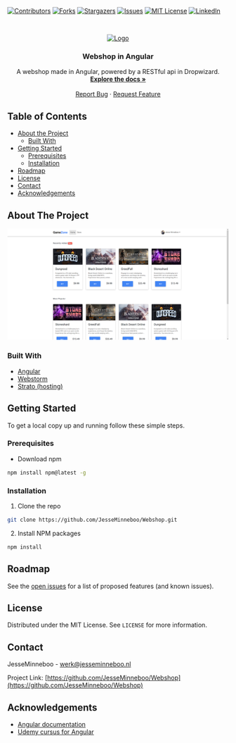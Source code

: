 [![Contributors][contributors-shield]][contributors-url]
[![Forks][forks-shield]][forks-url]
[![Stargazers][stars-shield]][stars-url]
[![Issues][issues-shield]][issues-url]
[![MIT License][license-shield]][license-url]
[![LinkedIn][linkedin-shield]][linkedin-url]



<!-- PROJECT LOGO -->
<br />
<p align="center">
  <a href="https://github.com/JesseMinneboo/Webshop">
    <img src="images/logo.png" alt="Logo" width="80" height="80">
  </a>

  <h3 align="center">Webshop in Angular</h3>

  <p align="center">
    A webshop made in Angular, powered by a RESTful api in Dropwizard.
    <br />
    <a href="https://github.com/JesseMinneboo/Webshop"><strong>Explore the docs »</strong></a>
    <br />
    <br />
    <a href="https://github.com/JesseMinneboo/Webshop>View Demo</a>
    ·
    <a href="https://github.com/JesseMinneboo/Webshop/issues">Report Bug</a>
    ·
    <a href="https://github.com/JesseMinneboo/Webshop/issues">Request Feature</a>
  </p>
</p>



<!-- TABLE OF CONTENTS -->
## Table of Contents

* [About the Project](#about-the-project)
  * [Built With](#built-with)
* [Getting Started](#getting-started)
  * [Prerequisites](#prerequisites)
  * [Installation](#installation)
* [Roadmap](#roadmap)
* [License](#license)
* [Contact](#contact)
* [Acknowledgements](#acknowledgements)



<!-- ABOUT THE PROJECT -->
## About The Project

[![Product Name Screen Shot][product-screenshot]](http://webshop.jesseminneboo.nl)


### Built With

* [Angular](https://angular.io/)
* [Webstorm](https://www.jetbrains.com/webstorm/)
* [Strato (hosting)](https://www.strato.nl)



<!-- GETTING STARTED -->
## Getting Started

To get a local copy up and running follow these simple steps.

### Prerequisites

* Download npm
```sh
npm install npm@latest -g
```

### Installation
 
1. Clone the repo
```sh
git clone https://github.com/JesseMinneboo/Webshop.git
```
2. Install NPM packages
```sh
npm install
```

<!-- ROADMAP -->
## Roadmap

See the [open issues](https://github.com/JesseMinneboo/Webshop/issues) for a list of proposed features (and known issues).



<!-- LICENSE -->
## License

Distributed under the MIT License. See `LICENSE` for more information.



<!-- CONTACT -->
## Contact

JesseMinneboo - werk@jesseminneboo.nl

Project Link: [https://github.com/JesseMinneboo/Webshop](https://github.com/JesseMinneboo/Webshop)



<!-- ACKNOWLEDGEMENTS -->
## Acknowledgements

* [Angular documentation](https://angular.io/docs)
* [Udemy cursus for Angular](https://www.udemy.com/course/the-complete-guide-to-angular-2/)


<!-- MARKDOWN LINKS & IMAGES -->
<!-- https://www.markdownguide.org/basic-syntax/#reference-style-links -->
[contributors-shield]: https://img.shields.io/github/contributors/JesseMinneboo/Webshop.svg?style=flat-square
[contributors-url]: https://github.com/JesseMinneboo/Webshop/graphs/contributors
[forks-shield]: https://img.shields.io/github/forks/JesseMinneboo/Webshop.svg?style=flat-square
[forks-url]: https://github.com/JesseMinneboo/Webshop/network/members
[stars-shield]: https://img.shields.io/github/stars/JesseMinneboo/Webshop.svg?style=flat-square
[stars-url]: https://github.com/JesseMinneboo/Webshop/stargazers
[issues-shield]: https://img.shields.io/github/issues/JesseMinneboo/Webshop.svg?style=flat-square
[issues-url]: https://github.com/JesseMinneboo/Webshop/issues
[license-shield]: https://img.shields.io/github/license/JesseMinneboo/Webshop.svg?style=flat-square
[license-url]: https://github.com/JesseMinneboo/Webshop/blob/master/LICENSE.txt
[linkedin-shield]: https://img.shields.io/badge/-LinkedIn-black.svg?style=flat-square&logo=linkedin&colorB=555
[linkedin-url]: https://linkedin.com/in/JesseMinneboo
[product-screenshot]: /demo-image.PNG
